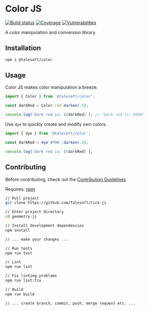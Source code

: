 Color JS
========

[![Build status](https://img.shields.io/travis/talesoft/color-js/master.svg?style=flat-square)](https://travis-ci.org/talesoft/color-js)
[![Coverage](https://img.shields.io/codeclimate/coverage/Talesoft/color-js.svg)](https://codecov.io/github/Talesoft/color-js?branch=master)
[![Vulnerabilities](https://img.shields.io/snyk/vulnerabilities/npm/@talesoft/color.svg)](https://snyk.io/package/npm/@talesoft/color)

A color manipulation and conversion library.

Installation
------------

```bash
npm i @talesoft/color
```

Usage
-----

Color JS makes color manipulation a breeze.

```typescript
import { Color } from '@talesoft/color';

const darkRed = Color.red.darken(.5);

console.log(`Dark red is: ${darkRed}`); // "Dark red is: #900"
```

Use `dye` to quickly create and modify own colors.

```typescript
import { dye } from '@talesoft/color';

const darkRed = dye`#f00`.darken(.5);

console.log(`Dark red is: ${darkRed}`);
```

Contributing
------------

Before contributing, check out the [Contribution Guidelines][contribution-guidelines]

Requires: [npm][nodejs-download]

```bash
// Pull project
git clone https://github.com/Talesoft/tick-js

// Enter project directory
cd geometry-js

// Install development dependencies
npm install

// ... make your changes ...

// Run tests
npm run test

// Lint
npm run lint

// Fix linting problems
npm run lint:fix

// Build
npm run build

// ... create branch, commit, push, merge request etc. ...
```

[contribution-guidelines]: https://...coming-soon...
[nodejs-download]: https://nodejs.org/en/




